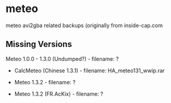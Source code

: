 # meteo
meteo avi2gba related backups (originally from inside-cap.com


## Missing Versions

Meteo 1.0.0 - 1.3.0 (Undumped?) - filename: ?

- CalcMeteo (Chinese 1.3.1) - filename: HA_meteo131_wwip.rar

- Meteo 1.3.2 - filename: ?

- Meteo 1.3.2 (FR.AcKix) - filename: ?
